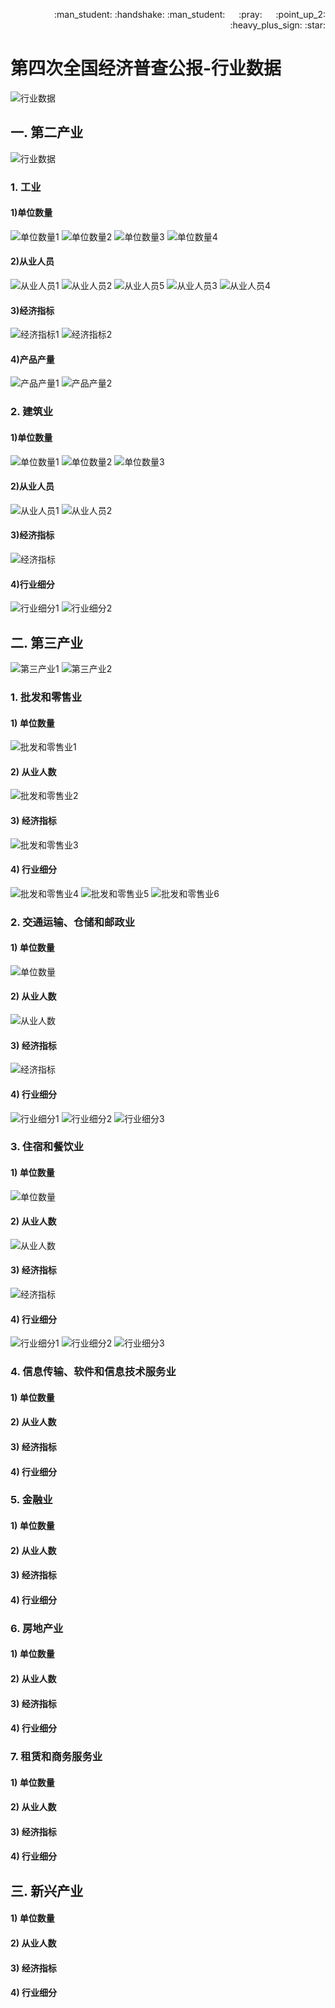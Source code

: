 <p align = "right"> :man_student: :handshake: :man_student:  &emsp; :pray: &emsp; :point_up_2: :heavy_plus_sign: :star: </p>  

# 第四次全国经济普查公报-行业数据

![行业数据][026]

## 一. 第二产业

![行业数据][029]

### 1. 工业

#### 1)单位数量

![单位数量1][030]
![单位数量2][031]
![单位数量3][032]
![单位数量4][033]

#### 2)从业人员

![从业人员1][034]
![从业人员2][035]
![从业人员5][038]
![从业人员3][036]
![从业人员4][037]

#### 3)经济指标

![经济指标1][039]
![经济指标2][040]

#### 4)产品产量

![产品产量1][041]
![产品产量2][042]

### 2. 建筑业

#### 1)单位数量

![单位数量1][043]
![单位数量2][044]
![单位数量3][045]

#### 2)从业人员

![从业人员1][046]
![从业人员2][047]

#### 3)经济指标

![经济指标][048]

#### 4)行业细分

![行业细分1][049]
![行业细分2][050]

## 二. 第三产业

![第三产业1][051]
![第三产业2][052]

### 1. 批发和零售业

#### 1) 单位数量

![批发和零售业1][053]

#### 2) 从业人数

![批发和零售业2][054]

#### 3) 经济指标

![批发和零售业3][055]

#### 4) 行业细分

![批发和零售业4][056]
![批发和零售业5][057]
![批发和零售业6][058]

### 2. 交通运输、仓储和邮政业

#### 1) 单位数量

![单位数量][059]

#### 2) 从业人数

![从业人数][060]

#### 3) 经济指标

![经济指标][061]

#### 4) 行业细分

![行业细分1][062]
![行业细分2][063]
![行业细分3][064]

### 3. 住宿和餐饮业

#### 1) 单位数量

![单位数量][065]

#### 2) 从业人数

![从业人数][066]

#### 3) 经济指标

![经济指标][067]

#### 4) 行业细分

![行业细分1][068]
![行业细分2][069]
![行业细分3][070]

### 4. 信息传输、软件和信息技术服务业

#### 1) 单位数量



#### 2) 从业人数



#### 3) 经济指标



#### 4) 行业细分



### 5. 金融业

#### 1) 单位数量

#### 2) 从业人数

#### 3) 经济指标

#### 4) 行业细分




### 6. 房地产业

#### 1) 单位数量

#### 2) 从业人数

#### 3) 经济指标

#### 4) 行业细分




### 7. 租赁和商务服务业

#### 1) 单位数量

#### 2) 从业人数

#### 3) 经济指标

#### 4) 行业细分




## 三. 新兴产业

#### 1) 单位数量

#### 2) 从业人数

#### 3) 经济指标

#### 4) 行业细分








[026]:https://github.com/446020169/Open/raw/master/Economic_census/image/026.jpg
[029]:https://github.com/446020169/Open/raw/master/Economic_census/image/029.jpg
[030]:https://github.com/446020169/Open/raw/master/Economic_census/image/030.jpg
[031]:https://github.com/446020169/Open/raw/master/Economic_census/image/031.jpg
[032]:https://github.com/446020169/Open/raw/master/Economic_census/image/032.jpg
[033]:https://github.com/446020169/Open/raw/master/Economic_census/image/033.jpg
[034]:https://github.com/446020169/Open/raw/master/Economic_census/image/034.jpg
[035]:https://github.com/446020169/Open/raw/master/Economic_census/image/035.jpg
[036]:https://github.com/446020169/Open/raw/master/Economic_census/image/036.jpg
[037]:https://github.com/446020169/Open/raw/master/Economic_census/image/037.jpg
[038]:https://github.com/446020169/Open/raw/master/Economic_census/image/038.jpg
[039]:https://github.com/446020169/Open/raw/master/Economic_census/image/039.jpg
[040]:https://github.com/446020169/Open/raw/master/Economic_census/image/040.jpg
[041]:https://github.com/446020169/Open/raw/master/Economic_census/image/041.jpg
[042]:https://github.com/446020169/Open/raw/master/Economic_census/image/042.jpg
[043]:https://github.com/446020169/Open/raw/master/Economic_census/image/043.jpg
[044]:https://github.com/446020169/Open/raw/master/Economic_census/image/044.jpg
[045]:https://github.com/446020169/Open/raw/master/Economic_census/image/045.jpg
[046]:https://github.com/446020169/Open/raw/master/Economic_census/image/046.jpg
[047]:https://github.com/446020169/Open/raw/master/Economic_census/image/047.jpg
[048]:https://github.com/446020169/Open/raw/master/Economic_census/image/048.jpg
[049]:https://github.com/446020169/Open/raw/master/Economic_census/image/049.jpg
[050]:https://github.com/446020169/Open/raw/master/Economic_census/image/050.jpg
[051]:https://github.com/446020169/Open/raw/master/Economic_census/image/051.jpg
[052]:https://github.com/446020169/Open/raw/master/Economic_census/image/052.jpg
[053]:https://github.com/446020169/Open/raw/master/Economic_census/image/053.jpg
[054]:https://github.com/446020169/Open/raw/master/Economic_census/image/054.jpg
[055]:https://github.com/446020169/Open/raw/master/Economic_census/image/055.jpg
[056]:https://github.com/446020169/Open/raw/master/Economic_census/image/056.jpg
[057]:https://github.com/446020169/Open/raw/master/Economic_census/image/057.jpg
[058]:https://github.com/446020169/Open/raw/master/Economic_census/image/058.jpg
[059]:https://github.com/446020169/Open/raw/master/Economic_census/image/059.jpg
[060]:https://github.com/446020169/Open/raw/master/Economic_census/image/060.jpg
[061]:https://github.com/446020169/Open/raw/master/Economic_census/image/061.jpg
[062]:https://github.com/446020169/Open/raw/master/Economic_census/image/062.jpg
[063]:https://github.com/446020169/Open/raw/master/Economic_census/image/063.jpg
[064]:https://github.com/446020169/Open/raw/master/Economic_census/image/064.jpg
[065]:https://github.com/446020169/Open/raw/master/Economic_census/image/065.jpg
[066]:https://github.com/446020169/Open/raw/master/Economic_census/image/066.jpg
[067]:https://github.com/446020169/Open/raw/master/Economic_census/image/067.jpg
[068]:https://github.com/446020169/Open/raw/master/Economic_census/image/068.jpg
[069]:https://github.com/446020169/Open/raw/master/Economic_census/image/069.jpg
[070]:https://github.com/446020169/Open/raw/master/Economic_census/image/070.jpg
